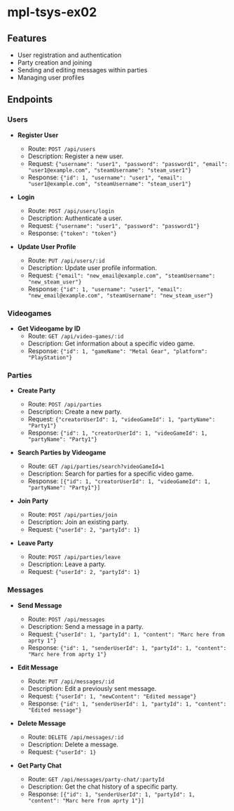 # mpl-tsys-ex02

## Features

- User registration and authentication
- Party creation and joining
- Sending and editing messages within parties
- Managing user profiles

## Endpoints

### Users

- **Register User**
  - Route: `POST /api/users`
  - Description: Register a new user.
  - Request: `{"username": "user1", "password": "password1", "email": "user1@example.com", "steamUsername": "steam_user1"}`
  - Response: `{"id": 1, "username": "user1", "email": "user1@example.com", "steamUsername": "steam_user1"}`

- **Login**
  - Route: `POST /api/users/login`
  - Description: Authenticate a user.
  - Request: `{"username": "user1", "password": "password1"}`
  - Response: `{"token": "token"}`

- **Update User Profile**
  - Route: `PUT /api/users/:id`
  - Description: Update user profile information.
  - Request: `{"email": "new_email@example.com", "steamUsername": "new_steam_user"}`
  - Response: `{"id": 1, "username": "user1", "email": "new_email@example.com", "steamUsername": "new_steam_user"}`

### Videogames

- **Get Videogame by ID**
  - Route: `GET /api/video-games/:id`
  - Description: Get information about a specific video game.
  - Response: `{"id": 1, "gameName": "Metal Gear", "platform": "PlayStation"}`

### Parties

- **Create Party**
  - Route: `POST /api/parties`
  - Description: Create a new party.
  - Request: `{"creatorUserId": 1, "videoGameId": 1, "partyName": "Party1"}`
  - Response: `{"id": 1, "creatorUserId": 1, "videoGameId": 1, "partyName": "Party1"}`

- **Search Parties by Videogame**
  - Route: `GET /api/parties/search?videoGameId=1`
  - Description: Search for parties for a specific video game.
  - Response: `[{"id": 1, "creatorUserId": 1, "videoGameId": 1, "partyName": "Party1"}]`

- **Join Party**
  - Route: `POST /api/parties/join`
  - Description: Join an existing party.
  - Request: `{"userId": 2, "partyId": 1}`

- **Leave Party**
  - Route: `POST /api/parties/leave`
  - Description: Leave a party.
  - Request: `{"userId": 2, "partyId": 1}`

### Messages

- **Send Message**
  - Route: `POST /api/messages`
  - Description: Send a message in a party.
  - Request: `{"userId": 1, "partyId": 1, "content": "Marc here from aprty 1"}`
  - Response: `{"id": 1, "senderUserId": 1, "partyId": 1, "content": "Marc here from aprty 1"}`

- **Edit Message**
  - Route: `PUT /api/messages/:id`
  - Description: Edit a previously sent message.
  - Request: `{"userId": 1, "newContent": "Edited message"}`
  - Response: `{"id": 1, "senderUserId": 1, "partyId": 1, "content": "Edited message"}`

- **Delete Message**
  - Route: `DELETE /api/messages/:id`
  - Description: Delete a message.
  - Request: `{"userId": 1}`

- **Get Party Chat**
  - Route: `GET /api/messages/party-chat/:partyId`
  - Description: Get the chat history of a specific party.
  - Response: `[{"id": 1, "senderUserId": 1, "partyId": 1, "content": "Marc here from aprty 1"}]`
